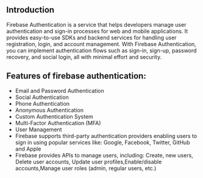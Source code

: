 ## Introduction    
Firebase Authentication is a service that helps developers manage user authentication and sign-in processes for web and mobile applications. It provides easy-to-use SDKs and backend services for handling user registration, login, and account management. With Firebase Authentication, you can implement authentication flows such as sign-in, sign-up, password recovery, and social login, all with minimal effort and security.

## Features of firebase authentication:
- Email and Password Authentication
- Social Authentication
- Phone Authentication
- Anonymous Authentication
- Custom Authentication System
- Multi-Factor Authentication (MFA)
- User Management
- Firebase supports third-party authentication providers enabling users to sign in using popular services like: Google, Facebook, Twitter, GitHub and Apple
- Firebase provides APIs to manage users, including: Create, new users, Delete user accounts, Update user profiles,Enable/disable accounts,Manage user roles (admin, regular users, etc.)

